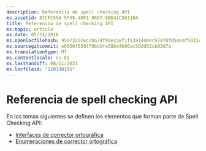 ```yaml
---
description: Referencia de spell checking API
ms.assetid: 87CFC55A-5F55-40F1-96D7-6BD41C59110A
title: Referencia de spell checking API
ms.topic: article
ms.date: 05/31/2018
ms.openlocfilehash: 95073252ec2ba74f90ec58f1f1391440ec97078fd54eaf5933c4b591e7f4284d
ms.sourcegitcommit: e6600f550f79bddfe58bd4696ac50dd52cb03d7e
ms.translationtype: MT
ms.contentlocale: es-ES
ms.lasthandoff: 08/11/2021
ms.locfileid: "120130195"
---
```

# <a name="spell-checking-api-reference"></a>Referencia de spell checking API

En los temas siguientes se definen los elementos que forman parte de Spell Checking API:

-   [Interfaces de corrector ortográfica](spell-checker-interfaces.md)
-   [Enumeraciones de corrector ortográfica](spell-checker-enumerations.md)

 

 



